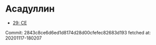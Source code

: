# Асадуллин
- [29: CE](29.md)

Commit: 2843c8ce6d6ed1d8174d28d00cfefec82683d193
 fetched at: 20201117-180207
